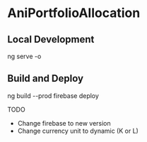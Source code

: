 # AniPortfolioAllocation

## Local Development

ng serve -o

## Build and Deploy

ng build --prod
firebase deploy

TODO
- Change firebase to new version
- Change currency unit to dynamic (K or L)